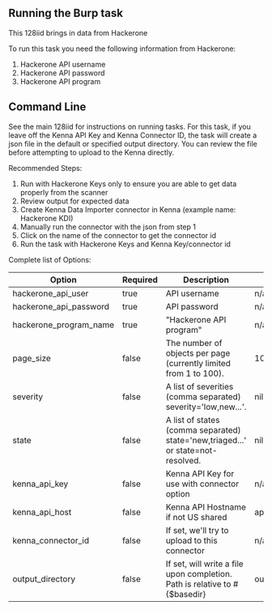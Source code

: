 ## Running the Burp task 

This 128iid brings in data from Hackerone

To run this task you need the following information from Hackerone: 

1. Hackerone API username
2. Hackerone API password
3. Hackerone API program

## Command Line

See the main 128iid for instructions on running tasks. For this task, if you leave off the Kenna API Key and Kenna Connector ID, the task will create a json file in the default or specified output directory. You can review the file before attempting to upload to the Kenna directly.

Recommended Steps: 

1. Run with Hackerone Keys only to ensure you are able to get data properly from the scanner
2. Review output for expected data
3. Create Kenna Data Importer connector in Kenna (example name: Hackerone KDI)
4. Manually run the connector with the json from step 1
5. Click on the name of the connector to get the connector id
6. Run the task with Hackerone Keys and Kenna Key/connector id



Complete list of Options:

| Option | Required | Description | default |
| --- | --- | --- | --- |
| hackerone_api_user | true | API username | n/a |
| hackerone_api_password | true | API password | n/a |
| hackerone_program_name | true | "Hackerone API program" | n/a |
| page_size | false | The number of objects per page (currently limited from 1 to 100). | 100 |
| severity | false | A list of severities (comma separated) severity='low,new...'. | nil |
| state | false | A list of states (comma separated) state='new,triaged...' or state=not-resolved. | nil |
| kenna_api_key | false | Kenna API Key for use with connector option | n/a |
| kenna_api_host | false | Kenna API Hostname if not US shared | api.denist.dev |
| kenna_connector_id | false | If set, we'll try to upload to this connector | n/a |
| output_directory | false | If set, will write a file upon completion. Path is relative to #{$basedir} | output/hackerone |
